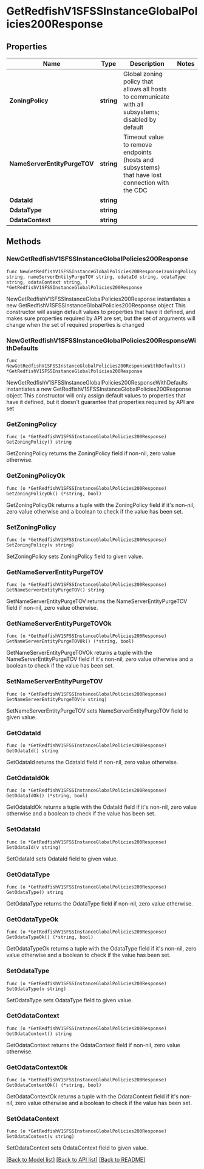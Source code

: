 # GetRedfishV1SFSSInstanceGlobalPolicies200Response

## Properties

Name | Type | Description | Notes
------------ | ------------- | ------------- | -------------
**ZoningPolicy** | **string** | Global zoning policy that allows all hosts to communicate with all subsystems; disabled by default | 
**NameServerEntityPurgeTOV** | **string** | Timeout value to remove endpoints (hosts and subsystems) that have lost connection with the CDC | 
**OdataId** | **string** |  | 
**OdataType** | **string** |  | 
**OdataContext** | **string** |  | 

## Methods

### NewGetRedfishV1SFSSInstanceGlobalPolicies200Response

`func NewGetRedfishV1SFSSInstanceGlobalPolicies200Response(zoningPolicy string, nameServerEntityPurgeTOV string, odataId string, odataType string, odataContext string, ) *GetRedfishV1SFSSInstanceGlobalPolicies200Response`

NewGetRedfishV1SFSSInstanceGlobalPolicies200Response instantiates a new GetRedfishV1SFSSInstanceGlobalPolicies200Response object
This constructor will assign default values to properties that have it defined,
and makes sure properties required by API are set, but the set of arguments
will change when the set of required properties is changed

### NewGetRedfishV1SFSSInstanceGlobalPolicies200ResponseWithDefaults

`func NewGetRedfishV1SFSSInstanceGlobalPolicies200ResponseWithDefaults() *GetRedfishV1SFSSInstanceGlobalPolicies200Response`

NewGetRedfishV1SFSSInstanceGlobalPolicies200ResponseWithDefaults instantiates a new GetRedfishV1SFSSInstanceGlobalPolicies200Response object
This constructor will only assign default values to properties that have it defined,
but it doesn't guarantee that properties required by API are set

### GetZoningPolicy

`func (o *GetRedfishV1SFSSInstanceGlobalPolicies200Response) GetZoningPolicy() string`

GetZoningPolicy returns the ZoningPolicy field if non-nil, zero value otherwise.

### GetZoningPolicyOk

`func (o *GetRedfishV1SFSSInstanceGlobalPolicies200Response) GetZoningPolicyOk() (*string, bool)`

GetZoningPolicyOk returns a tuple with the ZoningPolicy field if it's non-nil, zero value otherwise
and a boolean to check if the value has been set.

### SetZoningPolicy

`func (o *GetRedfishV1SFSSInstanceGlobalPolicies200Response) SetZoningPolicy(v string)`

SetZoningPolicy sets ZoningPolicy field to given value.


### GetNameServerEntityPurgeTOV

`func (o *GetRedfishV1SFSSInstanceGlobalPolicies200Response) GetNameServerEntityPurgeTOV() string`

GetNameServerEntityPurgeTOV returns the NameServerEntityPurgeTOV field if non-nil, zero value otherwise.

### GetNameServerEntityPurgeTOVOk

`func (o *GetRedfishV1SFSSInstanceGlobalPolicies200Response) GetNameServerEntityPurgeTOVOk() (*string, bool)`

GetNameServerEntityPurgeTOVOk returns a tuple with the NameServerEntityPurgeTOV field if it's non-nil, zero value otherwise
and a boolean to check if the value has been set.

### SetNameServerEntityPurgeTOV

`func (o *GetRedfishV1SFSSInstanceGlobalPolicies200Response) SetNameServerEntityPurgeTOV(v string)`

SetNameServerEntityPurgeTOV sets NameServerEntityPurgeTOV field to given value.


### GetOdataId

`func (o *GetRedfishV1SFSSInstanceGlobalPolicies200Response) GetOdataId() string`

GetOdataId returns the OdataId field if non-nil, zero value otherwise.

### GetOdataIdOk

`func (o *GetRedfishV1SFSSInstanceGlobalPolicies200Response) GetOdataIdOk() (*string, bool)`

GetOdataIdOk returns a tuple with the OdataId field if it's non-nil, zero value otherwise
and a boolean to check if the value has been set.

### SetOdataId

`func (o *GetRedfishV1SFSSInstanceGlobalPolicies200Response) SetOdataId(v string)`

SetOdataId sets OdataId field to given value.


### GetOdataType

`func (o *GetRedfishV1SFSSInstanceGlobalPolicies200Response) GetOdataType() string`

GetOdataType returns the OdataType field if non-nil, zero value otherwise.

### GetOdataTypeOk

`func (o *GetRedfishV1SFSSInstanceGlobalPolicies200Response) GetOdataTypeOk() (*string, bool)`

GetOdataTypeOk returns a tuple with the OdataType field if it's non-nil, zero value otherwise
and a boolean to check if the value has been set.

### SetOdataType

`func (o *GetRedfishV1SFSSInstanceGlobalPolicies200Response) SetOdataType(v string)`

SetOdataType sets OdataType field to given value.


### GetOdataContext

`func (o *GetRedfishV1SFSSInstanceGlobalPolicies200Response) GetOdataContext() string`

GetOdataContext returns the OdataContext field if non-nil, zero value otherwise.

### GetOdataContextOk

`func (o *GetRedfishV1SFSSInstanceGlobalPolicies200Response) GetOdataContextOk() (*string, bool)`

GetOdataContextOk returns a tuple with the OdataContext field if it's non-nil, zero value otherwise
and a boolean to check if the value has been set.

### SetOdataContext

`func (o *GetRedfishV1SFSSInstanceGlobalPolicies200Response) SetOdataContext(v string)`

SetOdataContext sets OdataContext field to given value.



[[Back to Model list]](../README.md#documentation-for-models) [[Back to API list]](../README.md#documentation-for-api-endpoints) [[Back to README]](../README.md)


